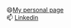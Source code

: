 😄[My personal page](allan.now.sh)
<br>
📫 [Linkedin](https://www.linkedin.com/in/allanaraujopinheiro/)
